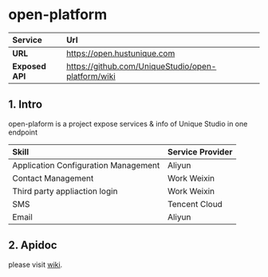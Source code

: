 # open-platform

| Service         | Url                                                  |
| :-------------- | :--------------------------------------------------- |
| **URL**         | <https://open.hustunique.com>                        |
| **Exposed API** | <https://github.com/UniqueStudio/open-platform/wiki> |

## 1. Intro

open-plaform is a project expose services & info of Unique Studio in one endpoint

| Skill                                | Service Provider |
| :----------------------------------- | :--------------- |
| Application Configuration Management | Aliyun           |
| Contact Management                   | Work Weixin      |
| Third party appliaction login        | Work Weixin      |
| SMS                                  | Tencent Cloud    |
| Email                                | Aliyun           |

## 2. Apidoc

please visit [wiki](https://github.com/UniqueStudio/open-platform/wiki).
